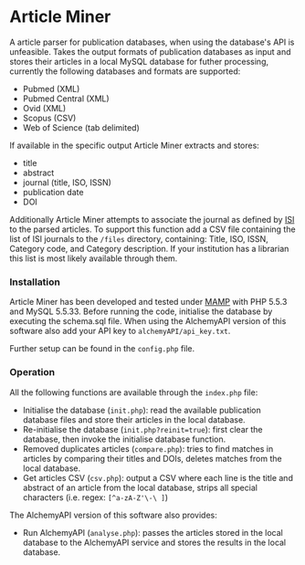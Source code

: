 # Article Miner

A article parser for publication databases, when using the database's API is unfeasible.
Takes the output formats of publication databases as input and stores their articles in a local MySQL database for futher processing, currently the following databases and formats are supported:
- Pubmed (XML)
- Pubmed Central (XML)
- Ovid (XML)
- Scopus (CSV)
- Web of Science (tab delimited)

If available in the specific output Article Miner extracts and stores:
- title
- abstract
- journal (title, ISO, ISSN)
- publication date
- DOI

Additionally Article Miner attempts to associate the journal as defined by [ISI](http://isindexing.com/isi/journals.php) to the parsed articles. To support this function add a CSV file containing the list of ISI journals to the `/files` directory, containing: Title, ISO, ISSN, Category code, and Category description. If your institution has a librarian this list is most likely available through them.

### Installation

Article Miner has been developed and tested under [MAMP](https://www.mamp.info/en/) with PHP 5.5.3 and MySQL 5.5.33.
Before running the code, initialise the database by executing the schema.sql file.
When using the AlchemyAPI version of this software also add your API key to `alchemyAPI/api_key.txt`.

Further setup can be found in the `config.php` file.

### Operation

All the following functions are available through the `index.php` file:
- Initialise the database (`init.php`): read the available publication database files and store their articles in the local database.
- Re-initialise the database (`init.php?reinit=true`): first clear the database, then invoke the initialise database function.
- Removed duplicates articles (`compare.php`): tries to find matches in articles by comparing their titles and DOIs, deletes matches from the local database.
- Get articles CSV (`csv.php`): output a CSV where each line is the title and abstract of an article from the local database, strips all special characters (i.e. regex: `[^a-zA-Z'\-\ ]`)
 
The AlchemyAPI version of this software also provides:
- Run AlchemyAPI (`analyse.php`): passes the articles stored in the local database to the AlchemyAPI service and stores the results in the local database.
